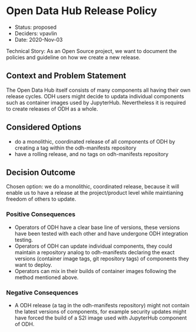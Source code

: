# Open Data Hub Release Policy 

* Status: proposed
* Deciders: vpavlin 
* Date: 2020-Nov-03 

Technical Story: As an Open Source project, we want to document the policies and guideline on how we create a new
release.

## Context and Problem Statement

The Open Data Hub itself consists of many components all having their own release cycles. ODH users might decide to
updata individual components such as container images used by JupyterHub. Nevertheless it is required to create
releases of ODH as a whole.

## Considered Options

* do a monolithic, coordinated release of all components of ODH by creating a tag within the odh-manifests repository
* have a rolling release, and no tags on odh-manifests repository 

## Decision Outcome

Chosen option: we do a monolithic, coordinated release, because it will enable us to have a release at the
project/product level while maintianing freedom of others to update.

### Positive Consequences <!-- optional -->

* Operators of ODH have a clear base line of versions, these versions have been tested with each other and have
  undergone ODH integration testing.
* Operators of ODH can update individual components, they could maintain a repository analog to odh-manifests declaring
  the exact versions (container image tags, git repository tags) of components they want to deploy.
* Operators can mix in their builds of container images following the method mentioned above.

### Negative Consequences <!-- optional -->

* A ODH release (a tag in the odh-manifests repository) might not contain the latest versions of components, for example
  security updates might have forced the build of a S2I image used with JupyterHub component of ODH.

<!-- markdownlint-disable-file MD013 -->